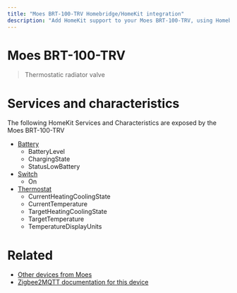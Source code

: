 ```yaml
---
title: "Moes BRT-100-TRV Homebridge/HomeKit integration"
description: "Add HomeKit support to your Moes BRT-100-TRV, using Homebridge, Zigbee2MQTT and homebridge-z2m."
---
```

<!---
This file has been GENERATED using src/docgen/docgen.ts
DO NOT EDIT THIS FILE MANUALLY!
-->
# Moes BRT-100-TRV
> Thermostatic radiator valve


# Services and characteristics
The following HomeKit Services and Characteristics are exposed by
the Moes BRT-100-TRV

* [Battery](../../battery.md)
  * BatteryLevel
  * ChargingState
  * StatusLowBattery
* [Switch](../../switch.md)
  * On
* [Thermostat](../../climate.md)
  * CurrentHeatingCoolingState
  * CurrentTemperature
  * TargetHeatingCoolingState
  * TargetTemperature
  * TemperatureDisplayUnits


# Related
* [Other devices from Moes](../index.md#moes)
* [Zigbee2MQTT documentation for this device](https://www.zigbee2mqtt.io/devices/BRT-100-TRV.html)